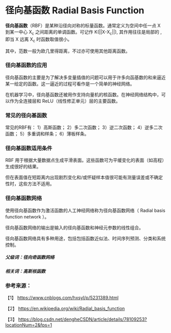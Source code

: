# 径向基函数 Radial Basis Function

**径向基函数**（RBF）是某种沿径向对称的标量函数。通常定义为空间中任一点 X 到某一中心 X<sub>c</sub> 之间距离的单调函数。可记作 K(||X-X<sub>c</sub>||), 其作用往往是局部的 , 即当 X 远离 X<sub>c</sub> 时函数取值很小。

其中，范数一般为欧几里得距离，不过亦可使用其他距离函数。

### 径向基函数的应用

径向基函数的主要是为了解决多变量插值的问题可以用于许多向函基数的和来逼近某一给定的函数。这一逼近的过程可看作是一个简单的神经网络。

在机器学习中，径向基函数还被用作支持向量机的核函数。在神经网络结构中，可以作为全连接层和 ReLU（线性修正单元）层的主要函数。


### 常见的径向基函数

常见的RBF有： 1）高斯函数； 2）多二次函数； 3）逆二次函数； 4）逆多二次函数； 5）多重调和样条； 6）薄板样条。

### 径向基函数适用条件  

RBF 用于根据大量数据点生成平滑表面。这些函数可为平缓变化的表面（如高程）生成很好的结果。

但在表面值在短距离内出现剧烈变化和/或怀疑样本值很可能有测量误差或不确定性时，这些方法不适用。

### 径向基函数网络

使用径向基函数作为激活函数的人工神经网络称为径向基函数网络（ Radial basis function network ）。

径向基函数网络的输出是输入的径向基函数和神经元参数的线性组合。

径向基函数网络具有多种用途，包括包括函数近似法、时间序列预测、分类和系统控制。

##### 父级词：径向奇函数网络
##### 相关词：高斯核函数     

### 参考来源：

【1】  https://www.cnblogs.com/hxsyl/p/5231389.html

【2】  https://en.wikipedia.org/wiki/Radial_basis_function

【3】  https://blog.csdn.net/dengheCSDN/article/details/78109253?locationNum=2&fps=1